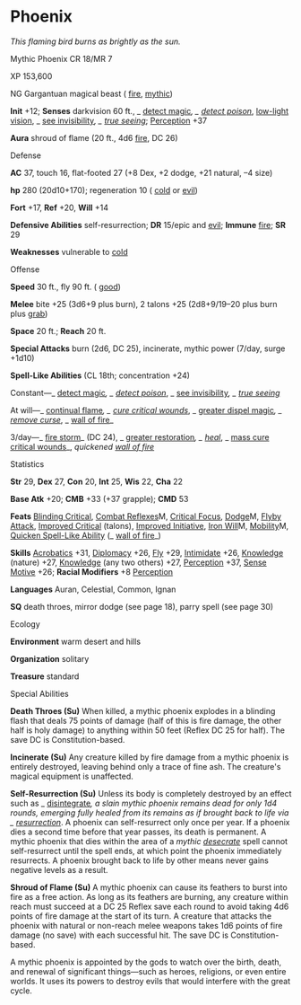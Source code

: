 # Phoenix

_This flaming bird burns as brightly as the sun._

Mythic Phoenix CR 18/MR 7

XP 153,600

NG Gargantuan magical beast ( [fire](monsters/creatureTypes.md#_fire-subtype), [mythic](mythicAdventures/mythicMonsters.md#_mythic-subtype))

**Init** +12; **Senses** darkvision 60 ft., _ [detect magic](spells/detectMagic.md#_detect-magic)_, _ [detect poison](spells/detectPoison.md#_detect-poison)_, [low-light vision](monsters/universalMonsterRules.md#_low-light-vision), _ [see invisibility](spells/seeInvisibility.md#_see-invisibility)_, _ [true seeing](spells/trueSeeing.md#_true-seeing)_; [Perception](skills/perception.md#_perception) +37

**Aura** shroud of flame (20 ft., 4d6 [fire](monsters/creatureTypes.md#_fire-subtype), DC 26)

Defense

**AC** 37, touch 16, flat-footed 27 (+8 Dex, +2 dodge, +21 natural, –4 size)

**hp** 280 (20d10+170); regeneration 10 ( [cold](monsters/creatureTypes.md#_cold-subtype) or [evil](monsters/creatureTypes.md#_evil-subtype))

**Fort** +17, **Ref** +20, **Will** +14

**Defensive Abilities** self-resurrection; **DR** 15/epic and [evil](monsters/creatureTypes.md#_evil-subtype); **Immune** [fire](monsters/creatureTypes.md#_fire-subtype); **SR** 29

**Weaknesses** vulnerable to [cold](monsters/creatureTypes.md#_cold-subtype)

Offense

**Speed** 30 ft., fly 90 ft. ( [good](monsters/creatureTypes.md#_good-subtype))

**Melee** bite +25 (3d6+9 plus burn), 2 talons +25 (2d8+9/19–20 plus burn plus [grab](monsters/universalMonsterRules.md#_grab))

**Space** 20 ft.; **Reach** 20 ft.

**Special Attacks** burn (2d6, DC 25), incinerate, mythic power (7/day, surge +1d10)

**Spell-Like Abilities** (CL 18th; concentration +24)

Constant—_ [detect magic](spells/detectMagic.md#_detect-magic)_, _ [detect poison](spells/detectPoison.md#_detect-poison)_, _ [see invisibility](spells/seeInvisibility.md#_see-invisibility)_, _ [true seeing](spells/trueSeeing.md#_true-seeing)_

At will—_ [continual flame](spells/continualFlame.md#_continual-flame)_, _ [cure critical wounds](spells/cureCriticalWounds.md#_cure-critical-wounds)_, _ [greater dispel magic](spells/dispelMagic.md#_dispel-magic-greater)_, _ [remove curse](spells/removeCurse.md#_remove-curse)_, _ [wall of fire](spells/wallOfFire.md#_wall-of-fire)_

3/day—_ [fire storm](spells/fireStorm.md#_fire-storm)_ (DC 24), _ [greater restoration](spells/restoration.md#_restoration-greater)_, _ [heal](spells/heal.md#_heal)_, _ [mass cure critical wounds](spells/cureCriticalWounds.md#_cure-critical-wounds-mass)_, _quickened [wall of fire](spells/wallOfFire.md#_wall-of-fire)_

Statistics

**Str** 29, **Dex** 27, **Con** 20, **Int** 25, **Wis** 22, **Cha** 22

**Base Atk** +20; **CMB** +33 (+37 grapple); **CMD** 53

**Feats** [Blinding Critical](feats.md#_blinding-critical), [Combat Reflexes](mythicAdventures/mythicFeats.md#_combat-reflexes-mythic)M, [Critical Focus](feats.md#_critical-focus), [Dodge](mythicAdventures/mythicFeats.md#_dodge-mythic)M, [Flyby Attack](monsters/monsterFeats.md#_flyby-attack), [Improved Critical](feats.md#_improved-critical) (talons), [Improved Initiative](feats.md#_improved-initiative), [Iron Will](mythicAdventures/mythicFeats.md#_iron-will-mythic)M, [Mobility](feats.md#_mobility)M, [Quicken Spell-Like Ability](monsters/monsterFeats.md#_quicken-spell-like-ability) (_ [wall of fire](spells/wallOfFire.md#_wall-of-fire)_)

**Skills** [Acrobatics](skills/acrobatics.md#_acrobatics) +31, [Diplomacy](skills/diplomacy.md#_diplomacy) +26, [Fly](skills/fly.md#_fly) +29, [Intimidate](skills/intimidate.md#_intimidate) +26, [Knowledge](skills/knowledge.md#_knowledge) (nature) +27, [Knowledge](skills/knowledge.md#_knowledge) (any two others) +27, [Perception](skills/perception.md#_perception) +37, [Sense Motive](skills/senseMotive.md#_sense-motive) +26; **Racial Modifiers** +8 [Perception](skills/perception.md#_perception)

**Languages** Auran, Celestial, Common, Ignan

**SQ** death throes, mirror dodge (see page 18), parry spell (see page 30)

Ecology

**Environment** warm desert and hills

**Organization** solitary

**Treasure** standard

Special Abilities

**Death Throes (Su)** When killed, a mythic phoenix explodes in a blinding flash that deals 75 points of damage (half of this is fire damage, the other half is holy damage) to anything within 50 feet (Reflex DC 25 for half). The save DC is Constitution-based.

**Incinerate (Su)** Any creature killed by fire damage from a mythic phoenix is entirely destroyed, leaving behind only a trace of fine ash. The creature's magical equipment is unaffected.

**Self-Resurrection (Su)** Unless its body is completely destroyed by an effect such as _ [disintegrate](spells/disintegrate.md#_disintegrate)_, a slain mythic phoenix remains dead for only 1d4 rounds, emerging fully healed from its remains as if brought back to life via _ [resurrection](spells/resurrection.md#_resurrection)_. A phoenix can self-resurrect only once per year. If a phoenix dies a second time before that year passes, its death is permanent. A mythic phoenix that dies within the area of a _mythic [desecrate](spells/desecrate.md#_desecrate)_ spell cannot self-resurrect until the spell ends, at which point the phoenix immediately resurrects. A phoenix brought back to life by other means never gains negative levels as a result.

**Shroud of Flame (Su)** A mythic phoenix can cause its feathers to burst into fire as a free action. As long as its feathers are burning, any creature within reach must succeed at a DC 25 Reflex save each round to avoid taking 4d6 points of fire damage at the start of its turn. A creature that attacks the phoenix with natural or non-reach melee weapons takes 1d6 points of fire damage (no save) with each successful hit. The save DC is Constitution-based.

A mythic phoenix is appointed by the gods to watch over the birth, death, and renewal of significant things—such as heroes, religions, or even entire worlds. It uses its powers to destroy evils that would interfere with the great cycle.

